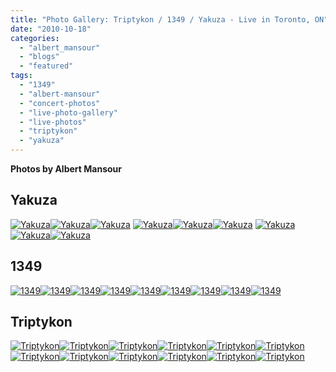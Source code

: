 ```yaml
---
title: "Photo Gallery: Triptykon / 1349 / Yakuza - Live in Toronto, ON"
date: "2010-10-18"
categories: 
  - "albert_mansour"
  - "blogs"
  - "featured"
tags: 
  - "1349"
  - "albert-mansour"
  - "concert-photos"
  - "live-photo-gallery"
  - "live-photos"
  - "triptykon"
  - "yakuza"
---
```


**Photos by Albert Mansour**

## Yakuza

[![](http://www.hellbound.ca/wp-content/uploads/2010/10/YAKUZA-069ab-150x150.jpg "Yakuza")](http://www.hellbound.ca/wp-content/uploads/2010/10/YAKUZA-069ab.jpg)[![](http://www.hellbound.ca/wp-content/uploads/2010/10/YAKUZA-054ab-150x150.jpg "Yakuza")](http://www.hellbound.ca/wp-content/uploads/2010/10/YAKUZA-054ab.jpg)[![](http://www.hellbound.ca/wp-content/uploads/2010/10/YAKUZA-048ab-150x150.jpg "Yakuza")](http://www.hellbound.ca/wp-content/uploads/2010/10/YAKUZA-048ab.jpg) [![](http://www.hellbound.ca/wp-content/uploads/2010/10/YAKUZA-039ab-150x150.jpg "Yakuza")](http://www.hellbound.ca/wp-content/uploads/2010/10/YAKUZA-039ab.jpg)[![](http://www.hellbound.ca/wp-content/uploads/2010/10/YAKUZA-034ab-150x150.jpg "Yakuza")](http://www.hellbound.ca/wp-content/uploads/2010/10/YAKUZA-034ab.jpg)[![](http://www.hellbound.ca/wp-content/uploads/2010/10/YAKUZA-029ab-150x150.jpg "Yakuza")](http://www.hellbound.ca/wp-content/uploads/2010/10/YAKUZA-029ab.jpg) [![](http://www.hellbound.ca/wp-content/uploads/2010/10/YAKUZA-016ab-150x150.jpg "Yakuza")](http://www.hellbound.ca/wp-content/uploads/2010/10/YAKUZA-016ab.jpg)[![](http://www.hellbound.ca/wp-content/uploads/2010/10/YAKUZA-015ab-150x150.jpg "Yakuza")](http://www.hellbound.ca/wp-content/uploads/2010/10/YAKUZA-015ab.jpg)[![](http://www.hellbound.ca/wp-content/uploads/2010/10/YAKUZA-002ab-150x150.jpg "Yakuza")](http://www.hellbound.ca/wp-content/uploads/2010/10/YAKUZA-002ab.jpg)

## 1349

[![](http://www.hellbound.ca/wp-content/uploads/2010/10/1349-070ab-150x150.jpg "1349")](http://www.hellbound.ca/wp-content/uploads/2010/10/1349-070ab.jpg)[![](http://www.hellbound.ca/wp-content/uploads/2010/10/1349-057ab-150x150.jpg "1349")](http://www.hellbound.ca/wp-content/uploads/2010/10/1349-057ab.jpg)[![](http://www.hellbound.ca/wp-content/uploads/2010/10/1349-043ab-150x150.jpg "1349")](http://www.hellbound.ca/wp-content/uploads/2010/10/1349-043ab.jpg)[![](http://www.hellbound.ca/wp-content/uploads/2010/10/1349-039ab-150x150.jpg "1349")](http://www.hellbound.ca/wp-content/uploads/2010/10/1349-039ab.jpg)[![](http://www.hellbound.ca/wp-content/uploads/2010/10/1349-033ab-150x150.jpg "1349")](http://www.hellbound.ca/wp-content/uploads/2010/10/1349-033ab.jpg)[![](http://www.hellbound.ca/wp-content/uploads/2010/10/1349-028ab-150x150.jpg "1349")](http://www.hellbound.ca/wp-content/uploads/2010/10/1349-028ab.jpg)[![](http://www.hellbound.ca/wp-content/uploads/2010/10/1349-013ab-150x150.jpg "1349")](http://www.hellbound.ca/wp-content/uploads/2010/10/1349-013ab.jpg)[![](http://www.hellbound.ca/wp-content/uploads/2010/10/1349-010ab-150x150.jpg "1349")](http://www.hellbound.ca/wp-content/uploads/2010/10/1349-010ab.jpg)[![](http://www.hellbound.ca/wp-content/uploads/2010/10/1349-009ab-150x150.jpg "1349")](http://www.hellbound.ca/wp-content/uploads/2010/10/1349-009ab.jpg)

## Triptykon

[![](http://www.hellbound.ca/wp-content/uploads/2010/10/TRIPTYKON-153ab-150x150.jpg "Triptykon")](http://www.hellbound.ca/wp-content/uploads/2010/10/TRIPTYKON-153ab.jpg)[![](http://www.hellbound.ca/wp-content/uploads/2010/10/TRIPTYKON-115ab-150x150.jpg "Triptykon")](http://www.hellbound.ca/wp-content/uploads/2010/10/TRIPTYKON-115ab.jpg)[![](http://www.hellbound.ca/wp-content/uploads/2010/10/TRIPTYKON-107ab-150x150.jpg "Triptykon")](http://www.hellbound.ca/wp-content/uploads/2010/10/TRIPTYKON-107ab.jpg)[![](http://www.hellbound.ca/wp-content/uploads/2010/10/TRIPTYKON-106ab-150x150.jpg "Triptykon")](http://www.hellbound.ca/wp-content/uploads/2010/10/TRIPTYKON-106ab.jpg)[![](http://www.hellbound.ca/wp-content/uploads/2010/10/TRIPTYKON-099ab-150x150.jpg "Triptykon")](http://www.hellbound.ca/wp-content/uploads/2010/10/TRIPTYKON-099ab.jpg)[![](http://www.hellbound.ca/wp-content/uploads/2010/10/TRIPTYKON-091ab-150x150.jpg "Triptykon")](http://www.hellbound.ca/wp-content/uploads/2010/10/TRIPTYKON-091ab.jpg)[![](http://www.hellbound.ca/wp-content/uploads/2010/10/TRIPTYKON-080ab-150x150.jpg "Triptykon")](http://www.hellbound.ca/wp-content/uploads/2010/10/TRIPTYKON-080ab.jpg)[![](http://www.hellbound.ca/wp-content/uploads/2010/10/TRIPTYKON-072ab-150x150.jpg "Triptykon")](http://www.hellbound.ca/wp-content/uploads/2010/10/TRIPTYKON-072ab.jpg)[![](http://www.hellbound.ca/wp-content/uploads/2010/10/TRIPTYKON-033ab-150x150.jpg "Triptykon")](http://www.hellbound.ca/wp-content/uploads/2010/10/TRIPTYKON-033ab.jpg)[![](http://www.hellbound.ca/wp-content/uploads/2010/10/TRIPTYKON-031ab-150x150.jpg "Triptykon")](http://www.hellbound.ca/wp-content/uploads/2010/10/TRIPTYKON-031ab.jpg)[![](http://www.hellbound.ca/wp-content/uploads/2010/10/TRIPTYKON-013ab-150x150.jpg "Triptykon")](http://www.hellbound.ca/wp-content/uploads/2010/10/TRIPTYKON-013ab.jpg)[![](http://www.hellbound.ca/wp-content/uploads/2010/10/TRIPTYKON-137ab-150x150.jpg "Triptykon")](http://www.hellbound.ca/wp-content/uploads/2010/10/TRIPTYKON-137ab.jpg)
